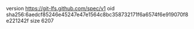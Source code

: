 version https://git-lfs.github.com/spec/v1
oid sha256:6aedcf85246e45247e47e1564c8bc358732171f6a6574f6e919070f8e221242f
size 6207
